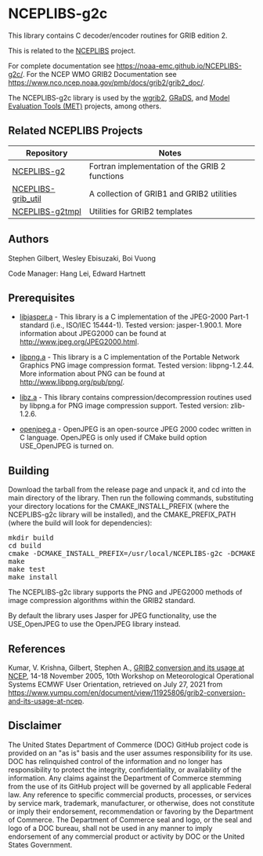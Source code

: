 
# NCEPLIBS-g2c

This library contains C decoder/encoder routines for GRIB edition 2.

This is related to the
[NCEPLIBS](https://github.com/NOAA-EMC/NCEPLIBS) project.

For complete documentation see
https://noaa-emc.github.io/NCEPLIBS-g2c/. For the NCEP WMO GRIB2
Documentation see
https://www.nco.ncep.noaa.gov/pmb/docs/grib2/grib2_doc/.

The NCEPLIBS-g2c library is used by the
[wgrib2](https://www.cpc.ncep.noaa.gov/products/wesley/wgrib2/),
[GRaDS](http://cola.gmu.edu/grads/), and [Model Evaluation Tools
(MET)](https://metplus.readthedocs.io/en/latest/) projects, among
others.

## Related NCEPLIBS Projects

Repository | Notes
-----------|------
[NCEPLIBS-g2](https://github.com/NOAA-EMC/NCEPLIBS-g2) | Fortran implementation of the GRIB 2 functions
[NCEPLIBS-grib_util](https://github.com/NOAA-EMC/NCEPLIBS-grib_util) | A collection of GRIB1 and GRIB2 utilities
[NCEPLIBS-g2tmpl](https://github.com/NOAA-EMC/NCEPLIBS-g2tmpl) | Utilities for GRIB2 templates

## Authors

Stephen Gilbert, Wesley Ebisuzaki, Boi Vuong

Code Manager: Hang Lei, Edward Hartnett

## Prerequisites

- [libjasper.a](http://www.ece.uvic.ca/~mdadams/jasper/) - This
  library is a C implementation of the JPEG-2000 Part-1 standard
  (i.e., ISO/IEC 15444-1). Tested version: jasper-1.900.1. More
  information about JPEG2000 can be found at
  http://www.jpeg.org/JPEG2000.html.

- [libpng.a](http://www.libpng.org/pub/png/libpng.html) - This library
  is a C implementation of the Portable Network Graphics PNG image
  compression format. Tested version: libpng-1.2.44. More information
  about PNG can be found at http://www.libpng.org/pub/png/.

- [libz.a](http://www.gzip.org/zlib/) - This library contains
  compression/decompression routines used by libpng.a for PNG image
  compression support. Tested version: zlib-1.2.6.

- [openjpeg.a](https://www.openjpeg.org/) - OpenJPEG is an open-source
  JPEG 2000 codec written in C language. OpenJPEG is only used if
  CMake build option USE_OpenJPEG is turned on.

## Building

Download the tarball from the release page and unpack it, and cd into
the main directory of the library. Then run the following commands,
substituting your directory locations for the CMAKE_INSTALL_PREFIX
(where the NCEPLIBS-g2c library will be installed), and the
CMAKE_PREFIX_PATH (where the build will look for dependencies):

<pre>
mkdir build
cd build
cmake -DCMAKE_INSTALL_PREFIX=/usr/local/NCEPLIBS-g2c -DCMAKE_PREFIX_PATH=/usr/local/jasper-2.0.22 ..
make
make test
make install
</pre>

The NCEPLIBS-g2c library supports the PNG and JPEG2000 methods of image compression
algorithms within the GRIB2 standard.

By default the library uses Jasper for JPEG functionality, use the
USE_OpenJPEG to use the OpenJPEG library instead.

## References

Kumar, V. Krishna, Gilbert, Stephen A., [GRIB2 conversion and its
usage at NCEP](docs/GRIB2_conversion_and_its_usage_at_NCEP.pdf), 14-18
November 2005, 10th Workshop on Meteorological Operational Systems
ECMWF User Orientation, retrieved on July 27, 2021 from
https://www.yumpu.com/en/document/view/11925806/grib2-conversion-and-its-usage-at-ncep.

## Disclaimer

The United States Department of Commerce (DOC) GitHub project code is
provided on an "as is" basis and the user assumes responsibility for
its use. DOC has relinquished control of the information and no longer
has responsibility to protect the integrity, confidentiality, or
availability of the information. Any claims against the Department of
Commerce stemming from the use of its GitHub project will be governed
by all applicable Federal law. Any reference to specific commercial
products, processes, or services by service mark, trademark,
manufacturer, or otherwise, does not constitute or imply their
endorsement, recommendation or favoring by the Department of
Commerce. The Department of Commerce seal and logo, or the seal and
logo of a DOC bureau, shall not be used in any manner to imply
endorsement of any commercial product or activity by DOC or the United
States Government.
